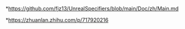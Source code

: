 *https://github.com/fjz13/UnrealSpecifiers/blob/main/Doc/zh/Main.md

*https://zhuanlan.zhihu.com/p/717920216



